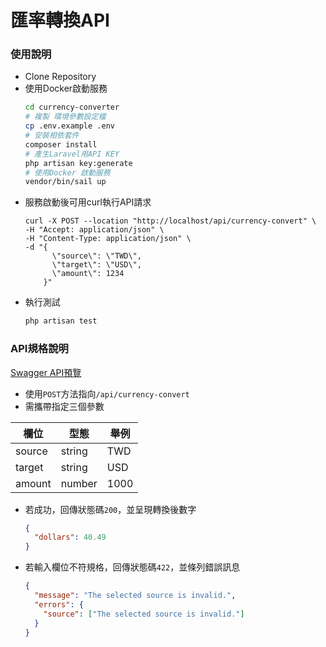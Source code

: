 # 匯率轉換API

### 使用說明

- Clone Repository
- 使用Docker啟動服務
  ```bash
  cd currency-converter
  # 複製 環境參數設定檔
  cp .env.example .env
  # 安裝相依套件
  composer install
  # 產生Laravel用API KEY
  php artisan key:generate
  # 使用Docker 啟動服務
  vendor/bin/sail up
  ```
- 服務啟動後可用curl執行API請求
  ```
  curl -X POST --location "http://localhost/api/currency-convert" \
  -H "Accept: application/json" \
  -H "Content-Type: application/json" \
  -d "{
        \"source\": \"TWD\",
        \"target\": \"USD\",
        \"amount\": 1234
      }"
  ```
- 執行測試
  ```bash
  php artisan test
  ```

### API規格說明

[Swagger API預覽](https://app.swaggerhub.com/apis-docs/jack_lin/CurrencyConvert/1.0.0)

- 使用`POST`方法指向`/api/currency-convert`
- 需攜帶指定三個參數

| 欄位     | 型態     | 舉例   |
|--------|--------|------|
| source | string | TWD  |
| target | string | USD  |
 | amount | number | 1000 |
- 若成功，回傳狀態碼`200`，並呈現轉換後數字
  ```json
  {
    "dollars": 40.49
  }
  ```
- 若輸入欄位不符規格，回傳狀態碼`422`，並條列錯誤訊息
  ```json
  {
    "message": "The selected source is invalid.",
    "errors": {
      "source": ["The selected source is invalid."]
    }
  }
  ```
